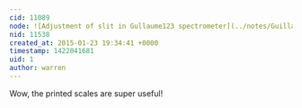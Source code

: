 ```yaml
---
cid: 11089
node: ![Adjustment of slit in Gullaume123 spectrometer](../notes/Guillaume123/01-23-2015/adjustment-of-slit-in-gullaume123-spectrometer)
nid: 11538
created_at: 2015-01-23 19:34:41 +0000
timestamp: 1422041681
uid: 1
author: warren
---
```


Wow, the printed scales are super useful!